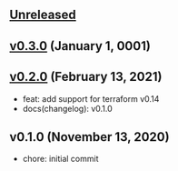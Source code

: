 <a name="unreleased"></a>
## [Unreleased]



<a name="v0.3.0"></a>
## [v0.3.0] (January 1, 0001)



<a name="v0.2.0"></a>
## [v0.2.0] (February 13, 2021)

- feat: add support for terraform v0.14
- docs(changelog): v0.1.0


<a name="v0.1.0"></a>
## v0.1.0 (November 13, 2020)

- chore: initial commit


[Unreleased]: https://github.com/spotinst/terraform-spotinst-ocean-gke/compare/v0.3.0...HEAD
[v0.3.0]: https://github.com/spotinst/terraform-spotinst-ocean-gke/compare/v0.2.0...v0.3.0
[v0.2.0]: https://github.com/spotinst/terraform-spotinst-ocean-gke/compare/v0.1.0...v0.2.0
